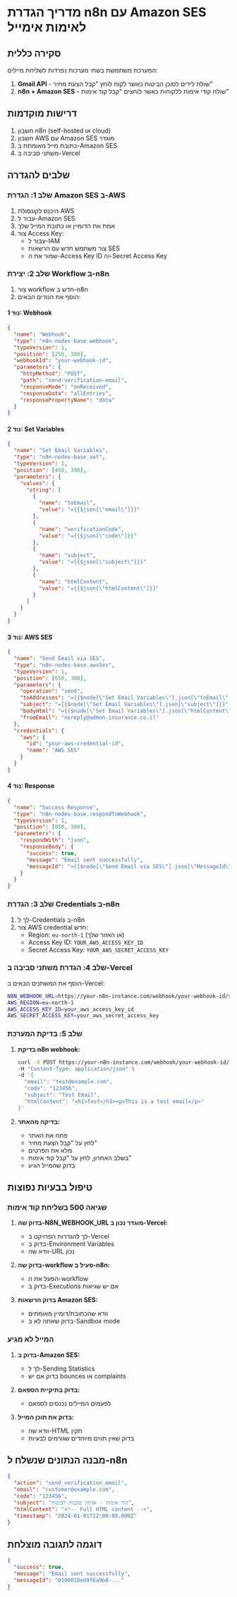 # מדריך הגדרת n8n עם Amazon SES לאימות אימייל

## סקירה כללית

המערכת משתמשת בשתי מערכות נפרדות לשליחת מיילים:
1. **Gmail API** - שולח לידים לסוכן הביטוח כאשר לקוח לוחץ "קבל הצעת מחיר"
2. **n8n + Amazon SES** - שולח קודי אימות ללקוחות כאשר לוחצים "קבל קוד אימות"

## דרישות מוקדמות

1. חשבון n8n (self-hosted או cloud)
2. חשבון AWS עם Amazon SES מוגדר
3. כתובת מייל מאומתת ב-Amazon SES
4. משתני סביבה ב-Vercel

## שלבים להגדרה

### שלב 1: הגדרת Amazon SES ב-AWS

1. היכנס לקונסולת AWS
2. עבור ל-Amazon SES
3. אמת את הדומיין או כתובת המייל שלך
4. צור Access Key:
   - עבור ל-IAM
   - צור משתמש חדש עם הרשאות SES
   - שמור את ה-Access Key ID וה-Secret Access Key

### שלב 2: יצירת Workflow ב-n8n

1. צור workflow חדש ב-n8n
2. הוסף את הנודים הבאים:

#### נוד 1: Webhook
```json
{
  "name": "Webhook",
  "type": "n8n-nodes-base.webhook",
  "typeVersion": 1,
  "position": [250, 300],
  "webhookId": "your-webhook-id",
  "parameters": {
    "httpMethod": "POST",
    "path": "send-verification-email",
    "responseMode": "onReceived",
    "responseData": "allEntries",
    "responsePropertyName": "data"
  }
}
```

#### נוד 2: Set Variables
```json
{
  "name": "Set Email Variables",
  "type": "n8n-nodes-base.set",
  "typeVersion": 1,
  "position": [450, 300],
  "parameters": {
    "values": {
      "string": [
        {
          "name": "toEmail",
          "value": "={{$json[\"email\"]}}"
        },
        {
          "name": "verificationCode",
          "value": "={{$json[\"code\"]}}"
        },
        {
          "name": "subject",
          "value": "={{$json[\"subject\"]}}"
        },
        {
          "name": "htmlContent",
          "value": "={{$json[\"htmlContent\"]}}"
        }
      ]
    }
  }
}
```

#### נוד 3: AWS SES
```json
{
  "name": "Send Email via SES",
  "type": "n8n-nodes-base.awsSes",
  "typeVersion": 1,
  "position": [650, 300],
  "parameters": {
    "operation": "send",
    "toAddresses": "={{$node[\"Set Email Variables\"].json[\"toEmail\"]}}",
    "subject": "={{$node[\"Set Email Variables\"].json[\"subject\"]}}",
    "bodyHtml": "={{$node[\"Set Email Variables\"].json[\"htmlContent\"]}}",
    "fromEmail": "noreply@admon-insurance.co.il"
  },
  "credentials": {
    "aws": {
      "id": "your-aws-credential-id",
      "name": "AWS SES"
    }
  }
}
```

#### נוד 4: Response
```json
{
  "name": "Success Response",
  "type": "n8n-nodes-base.respondToWebhook",
  "typeVersion": 1,
  "position": [850, 300],
  "parameters": {
    "respondWith": "json",
    "responseBody": {
      "success": true,
      "message": "Email sent successfully",
      "messageId": "={{$node[\"Send Email via SES\"].json[\"MessageId\"]}}"
    }
  }
}
```

### שלב 3: הגדרת Credentials ב-n8n

1. לך ל-Credentials ב-n8n
2. צור AWS credential חדש:
   - Region: `eu-north-1` (או האזור שלך)
   - Access Key ID: `YOUR_AWS_ACCESS_KEY_ID`
   - Secret Access Key: `YOUR_AWS_SECRET_ACCESS_KEY`

### שלב 4: הגדרת משתני סביבה ב-Vercel

הוסף את המשתנים הבאים ב-Vercel:

```bash
N8N_WEBHOOK_URL=https://your-n8n-instance.com/webhook/your-webhook-id/send-verification-email
AWS_REGION=eu-north-1
AWS_ACCESS_KEY_ID=your_aws_access_key_id
AWS_SECRET_ACCESS_KEY=your_aws_secret_access_key
```

### שלב 5: בדיקת המערכת

1. **בדיקת n8n webhook:**
   ```bash
   curl -X POST https://your-n8n-instance.com/webhook/your-webhook-id/send-verification-email \
   -H "Content-Type: application/json" \
   -d '{
     "email": "test@example.com",
     "code": "123456",
     "subject": "Test Email",
     "htmlContent": "<h1>Test</h1><p>This is a test email</p>"
   }'
   ```

2. **בדיקה מהאתר:**
   - פתח את האתר
   - לחץ על "קבל הצעת מחיר"
   - מלא את הפרטים
   - בשלב האחרון, לחץ על "קבל קוד אימות"
   - בדוק שהמייל הגיע

## טיפול בבעיות נפוצות

### שגיאה 500 בשליחת קוד אימות

1. **בדוק שה-N8N_WEBHOOK_URL מוגדר נכון ב-Vercel:**
   - לך להגדרות הפרויקט ב-Vercel
   - בדוק ב-Environment Variables
   - וודא שה-URL נכון

2. **בדוק שה-workflow פעיל ב-n8n:**
   - הפעל את ה-workflow
   - בדוק ב-Executions אם יש שגיאות

3. **בדוק הרשאות Amazon SES:**
   - וודא שהכתובת/דומיין מאומתים
   - בדוק שאתה לא ב-Sandbox mode

### המייל לא מגיע

1. **בדוק ב-Amazon SES:**
   - לך ל-Sending Statistics
   - בדוק אם יש bounces או complaints

2. **בדוק בתיקיית הספאם:**
   - לפעמים המיילים נכנסים לספאם

3. **בדוק את תוכן המייל:**
   - וודא שה-HTML תקין
   - בדוק שאין תווים מיוחדים שגורמים לבעיות

## מבנה הנתונים שנשלח ל-n8n

```json
{
  "action": "send_verification_email",
  "email": "customer@example.com",
  "code": "123456",
  "subject": "קוד אימות - אדמון סוכנות לביטוח",
  "htmlContent": "<!-- Full HTML content -->",
  "timestamp": "2024-01-01T12:00:00.000Z"
}
```

## דוגמה לתגובה מוצלחת

```json
{
  "success": true,
  "message": "Email sent successfully",
  "messageId": "0100018ed9f6a9b8-..."
}
``` 